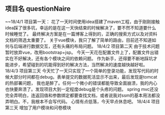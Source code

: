 项目名 questionNaire
-------------------------------------------
~~18/4/1
项目第一天：
	花了一天时间使用idea搭建了maven工程，由于刚刚接触idea踩了很多坑，幸运的是在这一天快结束的时候解决了，要不然不知道要什么时候睡觉了。
	最终解决方案是在一篇博客上得到的，正确的搜索方式以及对资料文档的筛选太重要了。
	关于vue模块，我只了解了简单的路由，目前还不知道如何与后端进行数据交互，还有头痛的布局问题。
18/4/2
项目第二天
    由于技术问题暂时放弃vue，改用bootstrap+jsp。
    今天一天花在配置文件上了，配置文件出错实在不好解决，还有各个模块之间的依赖问题。
    作为新手，还得要不断地踩坑才能进步，希望碰到的坑能得到好的解决方法，当然解决的速度越快越好啦。
18/4/3
项目第三天
    今天忙了一天只实现了一个简单的登录功能，发现写代码的时候大部分时间都在debug。表单提交的数据死活显示不出来，最后发现是tomcat的热部署问题，
    我也是醉了。任何一个微小的错误都能导致全面崩溃，我的内心也快要奔溃了。发现项目大到一定程度debug是个头疼的问题。
    spring mvc还没完全弄明白，连返回值和参数绑定都要查找文档，或者说我对ssm的基本用法都没弄明白。不，我根本不会写代码。
    心情有点低落，今天早点休息吧。
18/4/4
项目第三天
    增加了用户模块和问卷模块
